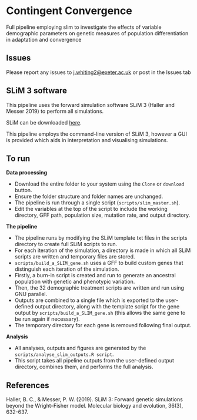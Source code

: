 # Contingent Convergence 
Full pipeline employing slim to investigate the effects of variable demographic parameters on genetic measures of population differentiation in adaptation and convergence

## Issues
Please report any issues to j.whiting2@exeter.ac.uk or post in the Issues tab

## SLiM 3 software
This pipeline uses the forward simulation software SLiM 3 (Haller and Messer 2019) to perform all simulations. 

SLiM can be downloaded [here](https://messerlab.org/slim/).

This pipeline employs the command-line version of SLiM 3, however a GUI is provided which aids in interpretation and visualising simulations.

## To run
**Data processing**
* Download the entire folder to your system using the `Clone` or `download` button.
* Ensure the folder structure and folder names are unchanged.
* The pipeline is run through a single script (`scripts/slim_master.sh`).
* Edit the variables at the top of the script to include the working directory, GFF path, population size, mutation rate, and output directory.

**The pipeline**
* The pipeline runs by modifying the SLiM template txt files in the scripts directory to create full SLiM scripts to run.
* For each iteration of the simulation, a directory is made in which all SLiM scripts are written and temporary files are stored.
* `scripts/build_a_SLIM_gene.sh` uses a GFF to build custom genes that distinguish each iteration of the simulation.
* Firstly, a burn-in script is created and run to generate an ancestral population with genetic and phenotypic variation.
* Then, the 32 demographic treatment scripts are written and run using GNU parallel.
* Outputs are combined to a single file which is exported to the user-defined output directory, along with the template script for the gene output by `scripts/build_a_SLIM_gene.sh` (this allows the same gene to be run again if necessary).
* The temporary directory for each gene is removed following final output.

**Analysis**
* All analyses, outputs and figures are generated by the `scripts/analyse_slim_outputs.R script`.
* This script takes all pipeline outputs from the user-defined output directory, combines them, and performs the full analysis.

## References
Haller, B. C., & Messer, P. W. (2019). SLiM 3: Forward genetic simulations beyond the Wright–Fisher model. Molecular biology and evolution, 36(3), 632-637.
